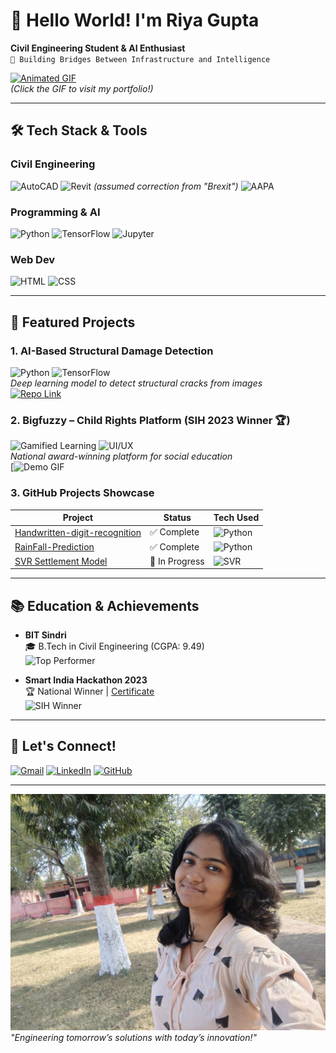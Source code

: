 # 👋 Hello World! I'm Riya Gupta 
**Civil Engineering Student & AI Enthusiast**  
`🚀 Building Bridges Between Infrastructure and Intelligence`  

[![Animated GIF](https://media.giphy.com/media/3oKIPEqDGUULpEU0aQ/giphy.gif)](https://your-profile-link)  
*(Click the GIF to visit my portfolio!)*

---

## 🛠️ Tech Stack & Tools
### **Civil Engineering**
![AutoCAD](https://img.shields.io/badge/AutoCAD-000?style=for-the-badge&logo=autodesk&logoColor=0696D7)
![Revit](https://img.shields.io/badge/Revit-3596D7?style=for-the-badge&logo=autodesk&logoColor=white) *(assumed correction from "Brexit")*
![AAPA](https://img.shields.io/badge/AAPA-Research-ff69b4?style=for-the-badge)

### **Programming & AI**
![Python](https://img.shields.io/badge/Python-FFD43B?style=for-the-badge&logo=python&logoColor=306998)
![TensorFlow](https://img.shields.io/badge/TensorFlow-FF6F00?style=for-the-badge&logo=tensorflow&logoColor=white)
![Jupyter](https://img.shields.io/badge/Jupyter-F37626?style=for-the-badge&logo=jupyter&logoColor=white)

### **Web Dev**
![HTML](https://img.shields.io/badge/HTML-E34F26?style=for-the-badge&logo=html5&logoColor=white)
![CSS](https://img.shields.io/badge/CSS-1572B6?style=for-the-badge&logo=css3&logoColor=white)

---

## 🚀 Featured Projects

### 1. AI-Based Structural Damage Detection  
![Python](https://img.shields.io/badge/-OpenCV-5C3EE8?logo=opencv&logoColor=white) ![TensorFlow](https://img.shields.io/badge/-TensorFlow-FF6F00?logo=tensorflow)  
*Deep learning model to detect structural cracks from images*  
[![Repo Link](https://img.shields.io/badge/View_Repo-8A2BE2?style=for-the-badge)](https://github.com/riyagpt0251/Concrete-strength-prediction)

### 2. Bigfuzzy – Child Rights Platform (SIH 2023 Winner 🏆)  
![Gamified Learning](https://img.shields.io/badge/-Gamification-FF4500) ![UI/UX](https://img.shields.io/badge/-UI/UX-008080)  
*National award-winning platform for social education*  
[![Demo GIF](https://github.com/riyagpt0251/riyagpt0251/blob/main/1000017353.gif)

### 3. GitHub Projects Showcase  
| Project | Status | Tech Used |
|---------|--------|-----------|
| [Handwritten-digit-recognition](https://github.com/link) | ✅ Complete | ![Python](https://img.shields.io/badge/-Jupyter_Notebook-F37626) |
| [RainFall-Prediction](https://github.com/link) | ✅ Complete | ![Python](https://img.shields.io/badge/-Scikit_Learn-F7931E) |
| [SVR Settlement Model](https://github.com/link) | 🚧 In Progress | ![SVR](https://img.shields.io/badge/-SVR-008080) |

---

## 📚 Education & Achievements
- **BIT Sindri**  
  🎓 B.Tech in Civil Engineering (CGPA: 9.49)  
  ![Top Performer](https://img.shields.io/badge/Top_1%25-Student-blueviolet)

- **Smart India Hackathon 2023**  
  🏆 National Winner | [Certificate](https://link)  
  ![SIH Winner](https://img.shields.io/badge/-National_Winner-brightgreen)

---

## 🌟 Let's Connect!
[![Gmail](https://img.shields.io/badge/Gmail-D14836?style=for-the-badge&logo=gmail&logoColor=white)](mailto:guptariya0251@gmail.com)
[![LinkedIn](https://img.shields.io/badge/LinkedIn-0077B5?style=for-the-badge&logo=linkedin&logoColor=white)](https://www.linkedin.com/in/riya-gupta-6b0835256?trk=contact-info)
[![GitHub](https://img.shields.io/badge/GitHub-100000?style=for-the-badge&logo=github&logoColor=white)](https://github.com/riyagpt0251)

---

![Footer](https://github.com/riyagpt0251/riyagpt0251/blob/main/IMG-20250125-WA0000.jpg)  
*"Engineering tomorrow’s solutions with today’s innovation!"*
